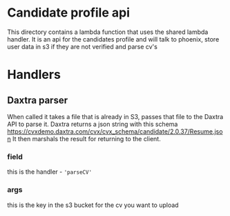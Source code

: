 # Candidate profile api

This directory contains a lambda function that uses the shared lambda handler.
It is an api for the candidates profile and will talk to phoenix, store user
data in s3 if they are not verified and parse cv's

# Handlers

## Daxtra parser

When called it takes a file that is already in S3, passes that file to the
Daxtra API to parse it. Daxtra returns a json string with this schema
https://cvxdemo.daxtra.com/cvx/cvx_schema/candidate/2.0.37/Resume.json
It then marshals the result for returning to the client.

### field

this is the handler - `'parseCV'`

### args

this is the key in the s3 bucket for the cv you want to upload
